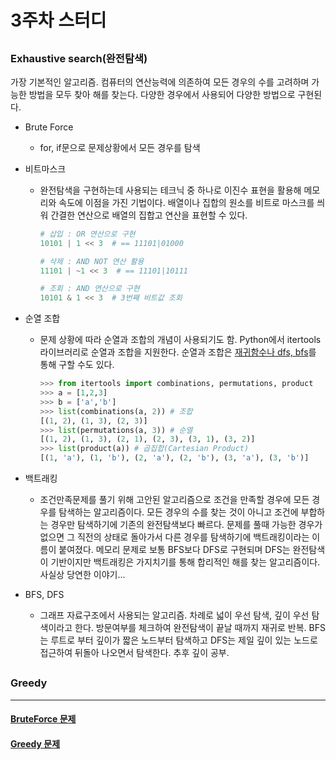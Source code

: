# 3주차 스터디

##

### Exhaustive search(완전탐색)

가장 기본적인 알고리즘. 컴퓨터의 연산능력에 의존하여 모든 경우의 수를 고려하며 가능한 방법을 모두 찾아 해를 찾는다. 다양한 경우에서 사용되어 다양한 방법으로 구현된다.

- Brute Force

  - for, if문으로 문제상황에서 모든 경우를 탐색

- 비트마스크

  - 완전탐색을 구현하는데 사용되는 테크닉 중 하나로 이진수 표현을 활용해 메모리와 속도에 이점을 가진 기법이다. 배열이나 집합의 원소를 비트로 마스크를 씌워 간결한 연산으로 배열의 집합고 연산을 표현할 수 있다.

    ```python
    # 삽입 : OR 연산으로 구현
    10101 | 1 << 3  # == 11101|01000

    # 삭제 : AND NOT 연산 활용
    11101 | ~1 << 3  # == 11101|10111

    # 조회 : AND 연산으로 구현
    10101 & 1 << 3  # 3번째 비트값 조회
    ```

- 순열 조합

  - 문제 상황에 따라 순열과 조합의 개념이 사용되기도 함. Python에서 itertools 라이브러리로 순열과 조합을 지원한다. 순열과 조합은 <a href="https://medium.com/@dltkddud4403/python-%EC%88%9C%EC%97%B4-%EC%A1%B0%ED%95%A9-%EA%B5%AC%ED%98%84-5e496e74621c">재귀함수나 dfs, bfs</a>를 통해 구할 수도 있다.

    ```python
    >>> from itertools import combinations, permutations, product
    >>> a = [1,2,3]
    >>> b = ['a','b']
    >>> list(combinations(a, 2)) # 조합
    [(1, 2), (1, 3), (2, 3)]
    >>> list(permutations(a, 3)) # 순열
    [(1, 2), (1, 3), (2, 1), (2, 3), (3, 1), (3, 2)]
    >>> list(product(a)) # 곱집합(Cartesian Product)
    [(1, 'a'), (1, 'b'), (2, 'a'), (2, 'b'), (3, 'a'), (3, 'b')]
    ```

- 백트래킹

  - 조건만족문제를 풀기 위해 고안된 알고리즘으로 조건을 만족할 경우에 모든 경우를 탐색하는 알고리즘이다. 모든 경우의 수를 찾는 것이 아니고 조건에 부합하는 경우만 탐색하기에 기존의 완전탐색보다 빠르다. 문제를 풀때 가능한 경우가 없으면 그 직전의 상태로 돌아가서 다른 경우를 탐색하기에 백트래킹이라는 이름이 붙여졌다. 메모리 문제로 보통 BFS보다 DFS로 구현되며 DFS는 완전탐색이 기반이지만 백트래킹은 가지치기를 통해 합리적인 해를 찾는 알고리즘이다. 사실상 당연한 이야기...

- BFS, DFS
  - 그래프 자료구조에서 사용되는 알고리즘. 차례로 넓이 우선 탐색, 깊이 우선 탐색이라고 한다. 방문여부를 체크하여 완전탐색이 끝날 때까지 재귀로 반복. BFS는 루트로 부터 깊이가 짧은 노드부터 탐색하고 DFS는 제일 깊이 있는 노드로 접근하여 뒤돌아 나오면서 탐색한다. 추후 깊이 공부.

##

### Greedy

---

#### <a href="https://programmers.co.kr/learn/courses/30/parts/12230">BruteForce 문제</a>

#### <a href="https://programmers.co.kr/learn/courses/30/parts/12244">Greedy 문제</a>
